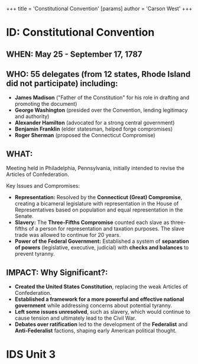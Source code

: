 +++
 title = 'Constitutional Convention'
[params]
	author = 'Carson West'
+++
# ID: Constitutional Convention 
## WHEN: May 25 - September 17, 1787 
## WHO: 55 delegates (from 12 states, Rhode Island did not participate) including:
* **James Madison** ("Father of the Constitution" for his role in drafting and promoting the document)
* **George Washington** (presided over the Convention, lending legitimacy and authority)
* **Alexander Hamilton** (advocated for a strong central government)
* **Benjamin Franklin** (elder statesman, helped forge compromises)
* **Roger Sherman**  (proposed the Connecticut Compromise)

## WHAT: 
Meeting held in Philadelphia, Pennsylvania, initially intended to revise the Articles of Confederation.  

Key Issues and Compromises:
* **Representation:** Resolved by the **Connecticut (Great) Compromise**, creating a bicameral legislature with representation in the House of Representatives based on population and equal representation in the Senate.
* **Slavery:** The **Three-Fifths Compromise** counted each slave as three-fifths of a person for representation and taxation purposes. The slave trade was allowed to continue for 20 years. 
* **Power of the Federal Government:** Established a system of **separation of powers** (legislative, executive, judicial) with **checks and balances** to prevent tyranny.

## IMPACT: Why Significant?: 
* **Created the United States Constitution**, replacing the weak Articles of Confederation.
* **Established a framework for a more powerful and effective national government** while addressing concerns about potential tyranny. 
* **Left some issues unresolved**, such as slavery, which would continue to cause tension and ultimately lead to the Civil War. 
* **Debates over ratification** led to the development of the **Federalist** and **Anti-Federalist** factions, shaping early American political thought. 

# IDS Unit 3